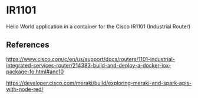 # IR1101
Hello World application in a container for the Cisco IR1101 (Industrial Router)

## References
https://www.cisco.com/c/en/us/support/docs/routers/1101-industrial-integrated-services-router/214383-build-and-deploy-a-docker-iox-package-fo.html#anc10

https://developer.cisco.com/meraki/build/exploring-meraki-and-spark-apis-with-node-red/